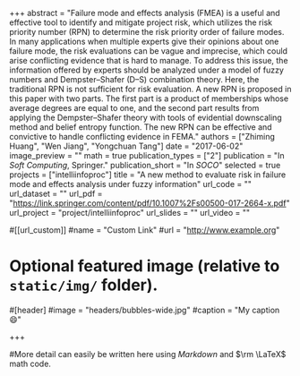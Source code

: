 +++
abstract = "Failure mode and effects analysis (FMEA) is a useful and effective tool to identify and mitigate project risk, which utilizes the risk priority number (RPN) to determine the risk priority order of failure modes. In many applications when multiple experts give their opinions about one failure mode, the risk evaluations can be vague and imprecise, which could arise conflicting evidence that is hard to manage. To address this issue, the information offered by experts should be analyzed under a model of fuzzy numbers and Dempster–Shafer (D–S) combination theory. Here, the traditional RPN is not sufficient for risk evaluation. A new RPN is proposed in this paper with two parts. The first part is a product of memberships whose average degrees are equal to one, and the second part results from applying the Dempster–Shafer theory with tools of evidential downscaling method and belief entropy function. The new RPN can be effective and convictive to handle conflicting evidence in FEMA."
authors = ["Zhiming Huang", "Wen Jiang", "Yongchuan Tang"]
date = "2017-06-02"
image_preview = ""
math = true
publication_types = ["2"]
publication = "In *Soft Computing*, Springer."
publication_short = "In *SOCO*"
selected = true
projects = ["intelliinfoproc"]
title = "A new method to evaluate risk in failure mode and effects analysis under fuzzy information"
url_code = ""
url_dataset = ""
url_pdf = "https://link.springer.com/content/pdf/10.1007%2Fs00500-017-2664-x.pdf"
url_project = "project/intelliinfoproc"
url_slides = ""
url_video = ""

#[[url_custom]]
#name = "Custom Link"
#url = "http://www.example.org"

# Optional featured image (relative to `static/img/` folder).
#[header]
#image = "headers/bubbles-wide.jpg"
#caption = "My caption :smile:"

+++

#More detail can easily be written here using *Markdown* and $\rm \LaTeX$ math code.
